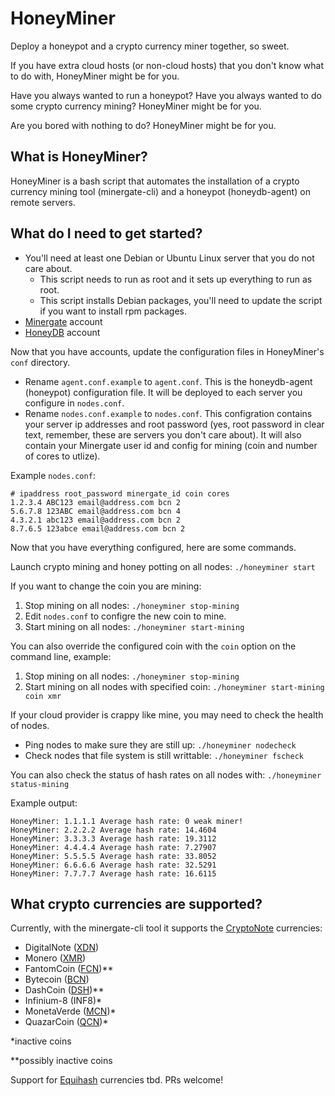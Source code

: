 # HoneyMiner
Deploy a honeypot and a crypto currency miner together, so sweet.

If you have extra cloud hosts (or non-cloud hosts) that you don't know what to do with, HoneyMiner
might be for you.

Have you always wanted to run a honeypot? Have you always wanted to do some crypto currency mining? HoneyMiner might be for you.

Are you bored with nothing to do? HoneyMiner might be for you.

## What is HoneyMiner?

HoneyMiner is a bash script that automates the installation of a crypto currency mining tool (minergate-cli) and a honeypot (honeydb-agent) on remote servers.

## What do I need to get started?

- You'll need at least one Debian or Ubuntu Linux server that you do not care about.
  - This script needs to run as root and it sets up everything to run as root.
  - This script installs Debian packages, you'll need to update the script if you want to install rpm packages.
- [Minergate](https://minergate.com/) account
- [HoneyDB](https://riskdiscovery.com/honeydb/#login) account

Now that you have accounts, update the configuration files in HoneyMiner's `conf` directory.

- Rename `agent.conf.example` to `agent.conf`. This is the honeydb-agent (honeypot) configuration file. It will be deployed to each server you configure in `nodes.conf`.
- Rename `nodes.conf.example` to `nodes.conf`. This configration contains your server ip addresses and root password (yes, root password in clear text, remember, these are servers you don't care about). It will also contain your Minergate user id and config for mining (coin and number of cores to utlize).

Example `nodes.conf`:
```
# ipaddress root_password minergate_id coin cores
1.2.3.4 ABC123 email@address.com bcn 2
5.6.7.8 123ABC email@address.com bcn 4
4.3.2.1 abc123 email@address.com bcn 2
8.7.6.5 123abce email@address.com bcn 2
```

Now that you have everything configured, here are some commands.

Launch crypto mining and honey potting on all nodes: `./honeyminer start`

If you want to change the coin you are mining:

1. Stop mining on all nodes: `./honeyminer stop-mining`
2. Edit `nodes.conf` to configre the new coin to mine.
3. Start mining on all nodes: `./honeyminer start-mining`

You can also override the configured coin with the `coin` option on the command line, example:

1. Stop mining on all nodes: `./honeyminer stop-mining`
2. Start mining on all nodes with specified coin: `./honeyminer start-mining coin xmr`

If your cloud provider is crappy like mine, you may need to check the health of nodes.

- Ping nodes to make sure they are still up: `./honeyminer nodecheck`
- Check nodes that file system is still writtable: `./honeyminer fscheck`

You can also check the status of hash rates on all nodes with: `./honeyminer status-mining`

Example output:
```
HoneyMiner: 1.1.1.1 Average hash rate: 0 weak miner!
HoneyMiner: 2.2.2.2 Average hash rate: 14.4604
HoneyMiner: 3.3.3.3 Average hash rate: 19.3112
HoneyMiner: 4.4.4.4 Average hash rate: 7.27907
HoneyMiner: 5.5.5.5 Average hash rate: 33.8052
HoneyMiner: 6.6.6.6 Average hash rate: 32.5291
HoneyMiner: 7.7.7.7 Average hash rate: 16.6115
```
  
## What crypto currencies are supported?

Currently, with the minergate-cli tool it supports the [CryptoNote](https://minergate.com/calculator/cryptonote) currencies:

- DigitalNote ([XDN](https://coinmarketcap.com/currencies/digitalnote/))
- Monero ([XMR](https://coinmarketcap.com/currencies/monero/))
- FantomCoin ([FCN](https://coinmarketcap.com/currencies/fantomcoin/))**
- Bytecoin ([BCN](https://coinmarketcap.com/currencies/bytecoin-bcn/))
- DashCoin ([DSH](https://coinmarketcap.com/currencies/dashcoin/))**
- Infinium-8 (INF8)*
- MonetaVerde ([MCN](https://coinmarketcap.com/currencies/monetaverde/))*
- QuazarCoin ([QCN](https://coinmarketcap.com/currencies/quazarcoin/))*

*inactive coins

**possibly inactive coins

Support for [Equihash](https://minergate.com/calculator/equihash) currencies tbd. PRs welcome!


